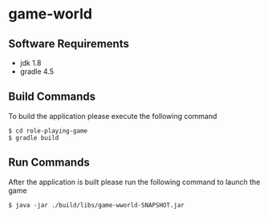 # game-world

## Software Requirements
* jdk 1.8
* gradle 4.5

## Build Commands
To build the application please execute the following command
```
$ cd role-playing-game
$ gradle build
```

## Run Commands
After the application is built please run the following command to launch the game
```
$ java -jar ./build/libs/game-wworld-SNAPSHOT.jar
```